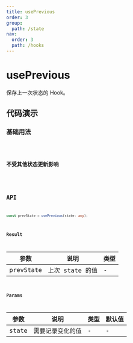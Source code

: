 ```yaml
---
title: usePrevious
order: 3
group:
  path: /state
nav:
  order: 3
  path: /hooks
---
```


# usePrevious

保存上一次状态的 Hook。

## 代码演示

### 基础用法

<code src="./demos/basic1.tsx"/>

### 不受其他状态更新影响

<code src="./demos/basic2.tsx"/>

## API

```ts
const prevState = usePrevious(state: any);
```

### Result

| 参数      | 说明            | 类型 |
| --------- | --------------- | ---- |
| prevState | 上次 state 的值 | -    |

### Params

| 参数  | 说明             | 类型 | 默认值 |
| ----- | ---------------- | ---- | ------ |
| state | 需要记录变化的值 | -    | -      |
